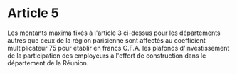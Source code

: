 # Article 5

Les montants maxima fixés à l'article 3 ci-dessus pour les départements autres que ceux de la région parisienne sont affectés au coefficient multiplicateur 75 pour établir en francs C.F.A. les plafonds d'investissement de la participation des employeurs à l'effort de construction dans le département de la Réunion.

